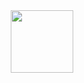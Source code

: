 <div id="header" align="center">
  <img src="https://avatars.githubusercontent.com/u/67403295?v=4" width="100"/>
</div>